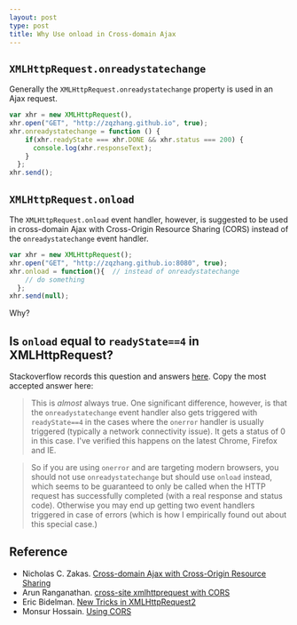 ```yaml
---
layout: post
type: post
title: Why Use onload in Cross-domain Ajax
---
```


## `XMLHttpRequest.onreadystatechange`

Generally the `XMLHttpRequest.onreadystatechange` property is used in an Ajax
request.

```js
var xhr = new XMLHttpRequest(),
xhr.open("GET", "http://zqzhang.github.io", true);
xhr.onreadystatechange = function () {
    if(xhr.readyState === xhr.DONE && xhr.status === 200) {
      console.log(xhr.responseText);
    }
  };
xhr.send();
```

## `XMLHttpRequest.onload`

The `XMLHttpRequest.onload` event handler, however, is suggested to be used in
cross-domain Ajax with Cross-Origin Resource Sharing (CORS) instead of the
`onreadystatechange` event handler.

```js
var xhr = new XMLHttpRequest();
xhr.open("GET", "http://zqzhang.github.io:8080", true);
xhr.onload = function(){  // instead of onreadystatechange
    // do something
  };
xhr.send(null);
```

Why?

## Is `onload` equal to `readyState==4` in XMLHttpRequest?

Stackoverflow records this question and answers
[here](http://stackoverflow.com/questions/9181090/is-onload-equal-to-readystate-4-in-xmlhttprequest).
Copy the most accepted answer here:

> This is _almost_ always true. One significant difference, however, is that the
> `onreadystatechange` event handler also gets triggered with `readyState==4`
> in the cases where the `onerror` handler is usually triggered (typically a
> network connectivity issue). It gets a status of 0 in this case. I've verified
> this happens on the latest Chrome, Firefox and IE.

> So if you are using `onerror` and are targeting modern browsers, you should
> not use `onreadystatechange` but should use `onload` instead, which seems to
> be guaranteed to only be called when the HTTP request has successfully
> completed (with a real response and status code). Otherwise you may end up
> getting two event handlers triggered in case of errors (which is how I
> empirically found out about this special case.)

## Reference

* Nicholas C. Zakas. [Cross-domain Ajax with Cross-Origin Resource
  Sharing](https://www.nczonline.net/blog/2010/05/25/cross-domain-ajax-with-cross-origin-resource-sharing/)
* Arun Ranganathan. [cross-site xmlhttprequest with
  CORS](https://hacks.mozilla.org/2009/07/cross-site-xmlhttprequest-with-cors/)
* Eric Bidelman. [New Tricks in
  XMLHttpRequest2](http://docs.webplatform.org/wiki/tutorials/file_xhr)
* Monsur Hossain. [Using CORS](http://www.html5rocks.com/en/tutorials/cors/)

